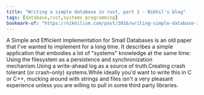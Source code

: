 ```yaml
---
title: "Writing a simple database in rust, part 1 - Nikhil's blog"
tags: [database,rust,systems programming]
bookmark-of: "https://nikhilism.com/post/2016/writing-simple-database-in-rust-part-1/"
---
```

A Simple and Efficient Implementation for Small Databases is an old paper that I've wanted to implement for a long time. It describes a simple application that embodies a lot of "systems" knowledge at the same time: Using the filesystem as a persistence and synchronization mechanism.Using a write-ahead log as a source of truth.Creating crash tolerant (or crash-only) systems.While ideally you'd want to write this in C or C++, mucking around with strings and files isn't a very pleasant experience unless you are willing to pull in some third party libraries.